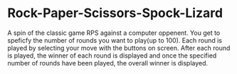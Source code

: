 # Rock-Paper-Scissors-Spock-Lizard

A spin of the classic game RPS against a computer oppenent.
You get to speficfy the number of rounds you want to play(up to 100). Each round is played by selecting your move with the buttons on screen. After each round is played, the winner of each round is displayed and once the specified number of rounds have been played, the overall winner is displayed.
